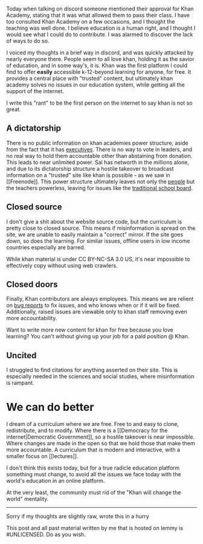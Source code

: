 Today when talking on discord someone mentioned their approval for Khan Academy, stating that it was what allowed them to pass their class. I have too consulted Khan Academy on a few occasions, and I thought the teaching was well done. I believe education is a human right, and I thought I would see what I could do to contribute. I was alarmed to discover the lack of ways to do so.

I voiced my thoughts in a brief way in discord, and was quickly attacked by nearly everyone there. People seem to all love khan, holding it as the savior of education, and in some way's, it is. Khan was the first platform I could find to offer **easily** accessible k-12-beyond learning for anyone, for free. It provides a central place with "trusted" content, but ultimately khan academy solves no issues in our education system, while getting all the support of the internet.

I write this "rant" to be the first person on the internet to say khan is not so great.

## A dictatorship

There is no public information on khan academies power structure, aside from the fact that it has [executives](https://www.khanacademy.org/about/our-board). There is no way to vote in leaders, and no real way to hold them accountable other than abstaining from donation. This leads to near unlimited power. Sal has networth in the millions alone, and due to its dictatorship structure a hostile takeover to broadcast information on a "trusted" site like khan is possible - as we saw in [[Freenode]]. This power structure ultimately leaves not only the [people](https://youtu.be/q8zKgd1r8uI?t=46) but the teachers powerless, leaving for issues like the [traditional school board](https://www.youtube.com/watch?v=mJBlgIA3K24).

## Closed source

I don't give a shit about the website source code, but the curriculum is pretty close to closed source. This means if misinformation is spread on the site, we are unable to easily maintain a "correct" mirror. If the site goes down, so does the learning. For similar issues, offline users in low income countries especially are barred.

While khan material is under CC BY-NC-SA 3.0 US, it's near impossible to effectively copy without using web crawlers.

## Closed doors

Finally, Khan contributors are always employees. This means we are relient on [bug reports](https://support.khanacademy.org/hc/en-us/articles/226373748-How-do-I-report-different-kinds-of-bugs-and-issues-#content) to fix issues, and who knows when or if it will be fixed. Additionally, raised issues are viewable only to khan staff removing even more accountability.

Want to write more new content for khan for free because you love learning? You can't without giving up your job for a paid position @ Khan.

## Uncited

I struggled to find citations for anything asserted on their site. This is especially needed in the sciences and social studies, where misinformation is rampant.

# We can do better

I dream of a curriculum where we are free. Free to and easy to clone, redistribute, and to modify. Where there is a [[Democracy for the internet|Democratic Government]], so a hostile takeover is near impossible. Where changes are made in the open so that we hold those that make them more accountable. A curriculum that is modern and interactive, with a smaller focus on [[lectures]].

I don't think this exists today, but for a true radicle education platform something must change, to avoid all the issues we face today with the world's education in an online platform.

At the very least, the community must rid of the "Khan will change the world" mentality.

---

Sorry if my thoughts are slightly raw, wrote this in a hurry

This post and all past material written by me that is hosted on lemmy is #UNLICENSED. Do as you wish.
